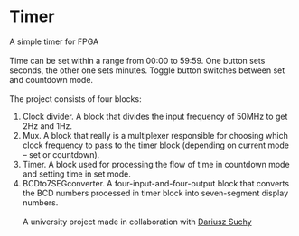 # Timer
A simple timer for FPGA
<br><br>
Time can be set within a range from 00:00 to 59:59. One button sets seconds, the other one sets minutes. Toggle button switches between set and countdown mode.
<br><br>
The project consists of four blocks:
1. Clock divider. A block that divides the input frequency of 50MHz to get 2Hz and 1Hz.
2. Mux. A block that really is a multiplexer responsible for choosing which clock frequency to pass to the timer block (depending on current mode – set or countdown).
3. Timer. A block used for processing the flow of time in countdown mode and setting time in set mode.
4. BCDto7SEGconverter. A four-input-and-four-output block that converts the BCD numbers processed in timer block into seven-segment display numbers.
<br><br>
A university project made in collaboration with <a href="https://github.com/suchydariusz/">Dariusz Suchy</a>
